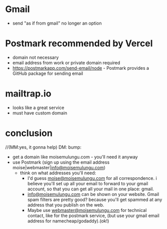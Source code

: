# Gmail

- send "as if from gmail" no longer an option

# Postmark recommended by Vercel

- domain not necessary
- email address from work or private domain required
- https://postmarkapp.com/send-email/node - Postmark provides a GitHub package for sending email

# mailtrap.io

- looks like a great service
- must have custom domain

# conclusion
//(MM:yes, it gonna help) DM: bump:
- get a domain like moisemulungu.com - you'll need it anyway
- use Postmark (sign up using the email address moise|webmaster|info@moisemulungu.com)
  - think on what addresses you'll need:
    - I'd guess moise@moisemulungu.com for all correspondence. i believe you'll set up all your email to forward to your gmail account, so that you can get all your mail in one place: gmail.
    - info@moisemulungu.com can be shown on your website. Gmail spam filters are pretty good? because you'll get spammed at any address that you publish on the web.
    - Maybe use webmaster@moisemulungu.com for technical contact, like for the postmark service, (but use your gmail email address for namecheap/godaddy).(ok!)
